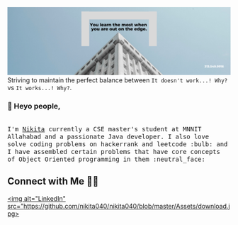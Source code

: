 ![](https://github.com/nikita040/nikita040/blob/master/Assets/White%20Business%20Architecture%20LinkedIn%20Banner.png)
Striving to maintain the perfect balance between `It doesn't work...! Why?` vs `It works...! Why?`.

### 👋 Heyo people,
<br>
  <samp>
    I'm <a href="https://coderjojo.netlify.app/">Nikita</a> currently a CSE master's student at MNNIT Allahabad and a passionate Java developer. I also love solve coding problems on hackerrank and leetcode :bulb: and I have assembled certain problems that have core concepts of Object Oriented programming in them :neutral_face:
  </samp>

## Connect with Me 🤝🏻

<a href="https://www.linkedin.com/in/nikita-rani/"><img alt="LinkedIn" src="https://github.com/nikita040/nikita040/blob/master/Assets/download.jpg></a>
